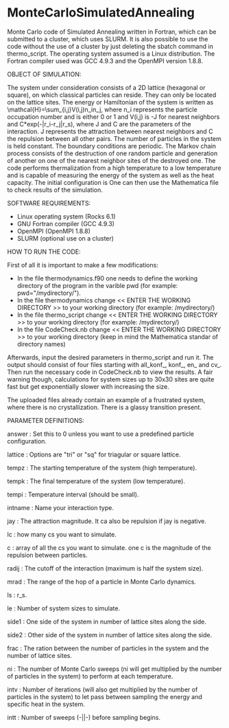# MonteCarloSimulatedAnnealing
Monte Carlo code of Simulated Annealing written in Fortran, which can be submitted to a cluster, which uses SLURM.
It is also possible to use the code without the use of a cluster by just deleting the sbatch command in thermo_script. The operating system assumed is a Linux distribution. The Fortran compiler used was GCC 4.9.3 and the OpenMPI version 1.8.8.

OBJECT OF SIMULATION:

The system under consideration consists of a 2D lattice (hexagonal or square), on which classical particles can reside. They can only be located on the lattice sites. The energy or Hamiltonian of the system is written as
\mathcal{H}=\sum_{i,j}V(i,j)n_in_j,
where n_i represents the particle occupation number and is either 0 or 1 and V(i,j) is -J for nearest neighbors and C*exp(-|r_i-r_j|r_s), where J and C are the parameters of the interaction. J represents the attraction between nearest neighbors and C the repulsion between all other pairs. The number of particles in the system is held constant. The boundary conditions are periodic. The Markov chain process consists of the destruction of one random particle and generation of another on one of the nearest neighbor sites of the destroyed one.
The code performs thermalization from a high temperature to a low temperature and is capable of measuring the energy of the system as well as the heat capacity. The initial configuration is  One can then use the Mathematica file to check results of the simulation.

SOFTWARE REQUIREMENTS:

- Linux operating system (Rocks 6.1)
- GNU Fortran compiler (GCC 4.9.3)
- OpenMPI (OpenMPI 1.8.8)
- SLURM (optional use on a cluster)

HOW TO RUN THE CODE:

First of all it is important to make a few modifications:

- In the file thermodynamics.f90 one needs to define the working directory of the program in the varible pwd (for example: pwd="/mydirectory/").
- In the file thermodynamics change << ENTER THE WORKING DIRECTORY >> to your working directory (for example: /mydirectory/)
- In the file thermo_script change << ENTER THE WORKING DIRECTORY >> to your working directory (for example: /mydirectory/)
- In the file CodeCheck.nb change << ENTER THE WORKING DIRECTORY >> to your working directory (keep in mind the Mathematica standar of directory names)

Afterwards, input the desired parameters in thermo_script and run it. The output should consist of four files starting with all_konf_, konf_, en_ and cv_. Then run the necessary code in CodeCheck.nb to view the results. A fair warning though, calculations for system sizes up to 30x30 sites are quite fast but get exponentially slower with increasing the size.

The uploaded files already contain an example of a frustrated system, where there is no crystallization. There is a glassy transition present.

PARAMETER DEFINITIONS:

answer : Set this to 0 unless you want to use a predefined particle configuration.

lattice : Options are "tri" or "sq" for triagular or square lattice.

tempz : The starting temperature of the system (high temperature).

tempk : The final temperature of the system (low temperature).

tempi : Temperature interval (should be small).

intname : Name your interaction type.

jay : The attraction magnitude. It ca also be repulsion if jay is negative.

lc : how many cs you want to simulate.

c : array of all the cs you want to simulate. one c is the magnitude of the repulsion between particles.

radij : The cutoff of the interaction (maximum is half the system size).

mrad : The range of the hop of a particle in Monte Carlo dynamics.

ls : r_s.

le : Number of system sizes to simulate.

side1 : One side of the system in number of lattice sites along the side.

side2 : Other side of the system in number of lattice sites along the side.

frac : The ration between the number of particles in the system and the number of lattice sites.

ni : The number of Monte Carlo sweeps (ni will get multiplied by the number of particles in the system) to perform at each temperature.

intv : Number of iterations (will also get multiplied by the number of particles in the system) to let pass between sampling the energy and specific heat in the system.

intt : Number of sweeps (-||-) before sampling begins.

